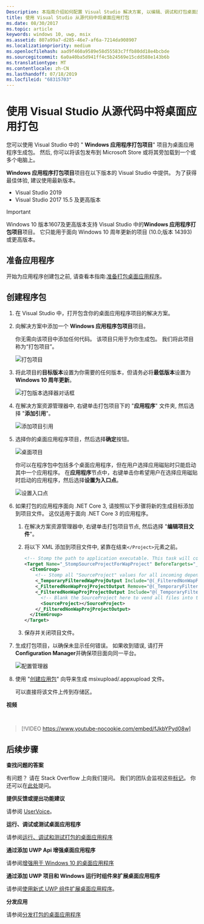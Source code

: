 ```yaml
---
Description: 本指南介绍如何配置 Visual Studio 解决方案, 以编辑、调试和打包桌面应用程序。
title: 使用 Visual Studio 从源代码中将桌面应用打包
ms.date: 08/30/2017
ms.topic: article
keywords: windows 10, uwp, msix
ms.assetid: 807a99a7-d285-46e7-af6a-7214da908907
ms.localizationpriority: medium
ms.openlocfilehash: aad9f460a9589e58d55583c7ffb80dd18e4bcbde
ms.sourcegitcommit: 6a0a40ba5d941ff4c5b24569e15cdd588e143b6b
ms.translationtype: MT
ms.contentlocale: zh-CN
ms.lasthandoff: 07/18/2019
ms.locfileid: "68315703"
---
```

# <a name="package-a-desktop-app-from-source-code-using-visual-studio"></a>使用 Visual Studio 从源代码中将桌面应用打包

您可以使用 Visual Studio 中的 " **Windows 应用程序打包项目**" 项目为桌面应用程序生成包。 然后, 你可以将该包发布到 Microsoft Store 或将其旁加载到一个或多个电脑上。

**Windows 应用程序打包项目**项目在以下版本的 Visual Studio 中提供。 为了获得最佳体验, 建议使用最新版本。

* Visual Studio 2019
* Visual Studio 2017 15.5 及更高版本

> [!IMPORTANT]
> Windows 10 版本1607及更高版本支持 Visual Studio 中的**Windows 应用程序打包项目**项目。 它只能用于面向 Windows 10 周年更新的项目 (10.0;版本 14393) 或更高版本。

## <a name="prepare-your-application"></a>准备应用程序

开始为应用程序创建包之前, 请查看本指南:[准备打包桌面应用程序](desktop-to-uwp-prepare.md)。

<a id="new-packaging-project"/>

## <a name="create-a-package"></a>创建程序包

1. 在 Visual Studio 中，打开包含你的桌面应用程序项目的解决方案。

2. 向解决方案中添加一个 **Windows 应用程序包项目**项目。

   你无需向该项目中添加任何代码。 该项目只用于为你生成包。 我们将此项目称为“打包项目”。

   ![打包项目](images/packaging-project.png)

3. 将此项目的**目标版本**设置为你需要的任何版本，但请务必将**最低版本**设置为 **Windows 10 周年更新**。

   ![打包版本选择器对话框](images/packaging-version.png)

4. 在解决方案资源管理器中, 右键单击打包项目下的 "**应用程序**" 文件夹, 然后选择 "**添加引用**"。

   ![添加项目引用](images/add-project-reference.png)

5. 选择你的桌面应用程序项目，然后选择**确定**按钮。

   ![桌面项目](images/reference-project.png)

   你可以在程序包中包括多个桌面应用程序，但在用户选择应用磁贴时只能启动其中一个应用程序。 在**应用程序**节点中，右键单击你希望用户在选择应用磁贴时启动的应用程序，然后选择**设置为入口点**。

   ![设置入口点](images/entry-point-set.png)

6. 如果打包的应用程序面向 .NET Core 3, 请按照以下步骤将新的生成目标添加到项目文件。 这仅适用于面向 .NET Core 3 的应用程序。  

    1. 在解决方案资源管理器中, 右键单击打包项目节点, 然后选择 "**编辑项目文件**"。

    2. 将以下 XML 添加到项目文件中, 紧靠在结束`</Project>`元素之前。

        ``` xml
        <!-- Stomp the path to application executable. This task will copy the main exe to the appx root folder. -->
        <Target Name="_StompSourceProjectForWapProject" BeforeTargets="_ConvertItems">
          <ItemGroup>
            <!-- Stomp all "SourceProject" values for all incoming dependencies to flatten the package. -->
            <_TemporaryFilteredWapProjOutput Include="@(_FilteredNonWapProjProjectOutput)" />
            <_FilteredNonWapProjProjectOutput Remove="@(_TemporaryFilteredWapProjOutput)" />
            <_FilteredNonWapProjProjectOutput Include="@(_TemporaryFilteredWapProjOutput)">
              <!-- Blank the SourceProject here to vend all files into the root of the package. -->
              <SourceProject></SourceProject>
            </_FilteredNonWapProjProjectOutput>
          </ItemGroup>
        </Target>
        ```

    3. 保存并关闭项目文件。

7. 生成打包项目，以确保未显示任何错误。 如果收到错误, 请打开**Configuration Manager**并确保项目面向同一平台。

   ![配置管理器](images/config-manager.png)

8. 使用 "[创建应用包](https://docs.microsoft.com/windows/uwp/packaging/packaging-uwp-apps)" 向导来生成 msixupload/.appxupload 文件。

   可以直接将该文件上传到存储区。

**视频**

&nbsp;
> [!VIDEO https://www.youtube-nocookie.com/embed/fJkbYPyd08w]

## <a name="next-steps"></a>后续步骤

**查找问题的答案**

有问题？ 请在 Stack Overflow 上向我们提问。 我们的团队会监视这些[标记](https://stackoverflow.com/questions/tagged/project-centennial+or+desktop-bridge)。 你还可以在[此处](https://social.msdn.microsoft.com/Forums/en-US/home?filter=alltypes&sort=relevancedesc&searchTerm=%5BDesktop%20Converter%5D)提问。

**提供反馈或提出功能建议**

请参阅 [UserVoice](https://wpdev.uservoice.com/forums/110705-universal-windows-platform/category/161895-desktop-bridge-centennial)。

**运行、调试或测试桌面应用程序**

请参阅[运行、调试和测试打包的桌面应用程序](desktop-to-uwp-debug.md)

**通过添加 UWP Api 增强桌面应用程序**

请参阅[增强用于 Windows 10 的桌面应用程序](https://docs.microsoft.com/windows/apps/desktop/modernize/desktop-to-uwp-enhance)

**通过添加 UWP 项目和 Windows 运行时组件来扩展桌面应用程序**

请参阅[使用新式 UWP 组件扩展桌面应用程序](https://docs.microsoft.com/windows/apps/desktop/modernize/desktop-to-uwp-extend)。

**分发应用**

请参阅[分发打包的桌面应用程序](https://docs.microsoft.com/windows/apps/desktop/modernize/desktop-to-uwp-distribute)
